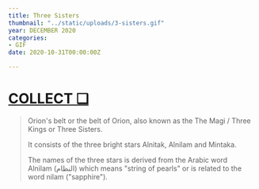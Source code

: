 ```yaml
---
title: Three Sisters
thumbnail: "../static/uploads/3-sisters.gif"
year: DECEMBER 2020
categories:
- GIF
date: 2020-10-31T00:00:00Z

---
```

# [COLLECT ❑](https://makersplace.com/urben/three-sisters-1-of-1-41592/)

> Orion's belt or the belt of Orion, also known as the The Magi / Three Kings or Three Sisters.
>
> It consists of the three bright stars Alnitak, Alnilam and Mintaka.
>
> The names of the three stars is derived from the Arabic word  
> Alnilam (النظام) which means "string of pearls" or is related to the word nilam ("sapphire").